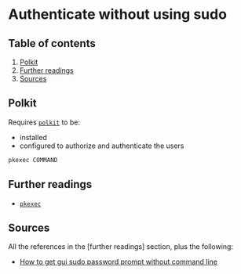 # Authenticate without using sudo

## Table of contents <!-- omit in toc -->

1. [Polkit](#polkit)
1. [Further readings](#further-readings)
1. [Sources](#sources)

## Polkit

Requires [`polkit`][polkit] to be:

- installed
- configured to authorize and authenticate the users

```sh
pkexec COMMAND
```

## Further readings

- [`pkexec`][pkexec]

## Sources

All the references in the [further readings] section, plus the following:

- [How to get gui sudo password prompt without command line]

<!--
  References
  -->

<!-- Knowledge base -->
[pkexec]: pkexec.md
[polkit]: polkit.md

<!-- Others -->
[how to get gui sudo password prompt without command line]: https://askubuntu.com/questions/515292/how-to-get-gui-sudo-password-prompt-without-command-line
